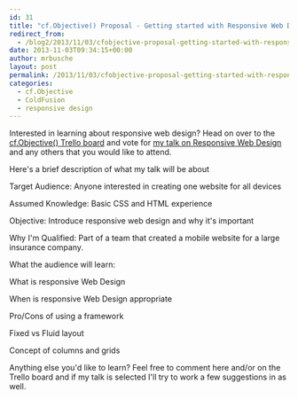 ```yaml
---
id: 31
title: "cf.Objective() Proposal - Getting started with Responsive Web Design"
redirect_from:
  - /blog2/2013/11/03/cfobjective-proposal-getting-started-with-responsive-web-design/
date: 2013-11-03T09:34:15+00:00
author: mrbusche
layout: post
permalink: /2013/11/03/cfobjective-proposal-getting-started-with-responsive-web-design/
categories:
  - cf.Objective
  - ColdFusion
  - responsive design
---
```


Interested in learning about responsive web design? Head on over to the [cf.Objective() Trello board](https://trello.com/b/4M6JSoyL/cf-objective-call-for-speakers-2014) and vote for [my talk on Responsive Web Design](https://trello.com/c/K6N8dJBx/106-getting-started-with-responsive-web-design-matt-busche) and any others that you would like to attend.

Here's a brief description of what my talk will be about

Target Audience: Anyone interested in creating one website for all devices

Assumed Knowledge: Basic CSS and HTML experience

Objective: Introduce responsive web design and why it's important

Why I'm Qualified: Part of a team that created a mobile website for a large insurance company.

What the audience will learn:

What is responsive Web Design

When is responsive Web Design appropriate

Pro/Cons of using a framework

Fixed vs Fluid layout

Concept of columns and grids

Anything else you'd like to learn? Feel free to comment here and/or on the Trello board and if my talk is selected I'll try to work a few suggestions in as well.
